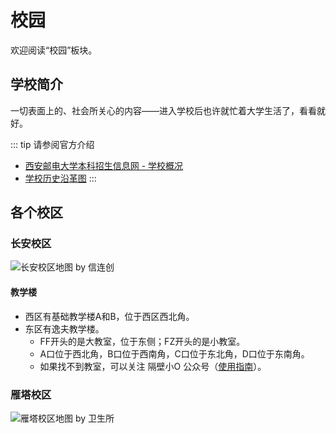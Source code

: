 # 校园

欢迎阅读“校园”板块。

## 学校简介

一切表面上的、社会所关心的内容——进入学校后也许就忙着大学生活了，看看就好。

::: tip 请参阅官方介绍
- [西安邮电大学本科招生信息网 - 学校概况](https://zhaosheng.xupt.edu.cn/xxgk.htm)
- [学校历史沿革图](https://so1.360tres.com/t01a729e95a41cc39b9.jpg)
:::

<!-- 总要能上课找到教室，也要能随时找到厕所吧。 -->

## 各个校区

### 长安校区

![长安校区地图 by 信连创](https://pic1.zhimg.com/v2-8d1fdb3bdafe4c5719a56239ea9cd3ab_r.jpg)

#### 教学楼

- 西区有基础教学楼A和B，位于西区西北角。
- 东区有逸夫教学楼。
  - FF开头的是大教室，位于东侧；FZ开头的是小教室。
  - A口位于西北角，B口位于西南角，C口位于东北角，D口位于东南角。
  - 如果找不到教室，可以关注 <Tip copy>隔壁小O</Tip> 公众号（[使用指南](https://mp.weixin.qq.com/s/CZR_d2SmltiZyl-oCz3zhA)）。

### 雁塔校区

![雁塔校区地图 by 卫生所](https://weishengsuo.xupt.edu.cn/_mediafile/wss/2015/08/03/238rx6fyve.jpg)
